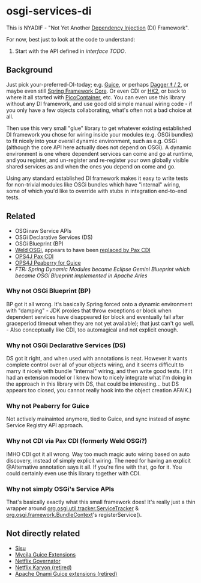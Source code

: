 # osgi-services-di

This is NYADIF - "Not Yet Another [Dependency Injection](https://en.wikipedia.org/wiki/Dependency_injection) (DI) Framework".  

For now, best just to look at the code to understand:

1. Start with the API defined in _interface TODO_.
 

## Background

Just pick your-preferred-DI-today; e.g. [Guice](https://github.com/google/guice/wiki/Motivation), or perhaps [Dagger &#x2021; / 2](http://google.github.io/dagger/users-guide), or maybe even still [Spring Framework Core](http://docs.spring.io/spring/docs/current/spring-framework-reference/html/beans.html#beans-introduction).  Or even CDI or [HK2](https://hk2.java.net), or back to where it all started with [PicoContainer](http://picocontainer.com), etc.  You can even use this library without any DI framework, and use good old simple manual wiring code - if you only have a few objects collaborating, what's often not a bad choice at all.

Then use this very small "glue" library to get whatever existing established DI framework you chose for wiring inside your modules (e.g. OSGi bundles) to fit nicely into your overall dynamic environment, such as e.g. OSGi (although the core API here actually does not depend on OSGi).  A dynamic environment is one where dependent services can come and go at runtime, and you register, and un-register and re-register your own globally visible shared services as and when the ones you depend on come and go.

Using any standard established DI framework makes it easy to write tests for non-trivial modules like OSGi bundles which have "internal" wiring, some of which you'd like to override with stubs in integration end-to-end tests.


## Related

* OSGi raw Service APIs
* OSGi Declarative Services (DS)
* OSGi Blueprint (BP) 
* [Weld OSGi](https://github.com/arcane86/weld-osgi-cdi), appears to have been [replaced by Pax CDI](https://docs.jboss.org/weld/reference/latest/en-US/html/environments.html#_osgi) 
* [OPS4J Pax CDI](https://ops4j1.jira.com/wiki/display/PAXCDI/Pax+CDI)
* [OPS4J Peaberry for Guice](https://github.com/ops4j/peaberry)
* _FTR: Spring Dynamic Modules became Eclipse Gemini Blueprint which became OSGi Blueprint implemented in Apache Aries_

### Why not OSGi Blueprint (BP)

BP got it all wrong.  It's basically Spring forced onto a dynamic environment with "damping" - JDK proxies that throw exceptions or block when dependent services have disappeared (or block and eventually fail after graceperiod timeout when they are not yet available); that just can't go well. - Also conceptually like CDI, too automagical and not explicit enough.

### Why not OSGi Declarative Services (DS)

DS got it right, and when used with annotations is neat. However it wants complete control over all of your objects wiring, and it seems difficult to marry it nicely with bundle "internal" wiring, and then write good tests.  (If it had an extension model or I knew how to nicely integrate what I'm doing in the approach in this library with DS, that could be interesting... but DS appears too closed, you cannot really hook into the object creation AFAIK.)  

### Why not Peaberry for Guice

Not actively mainainted anymore, tied to Guice, and sync instead of async Service Registry API approach. 

### Why not CDI via Pax CDI (formerly Weld OSGi?)

IMHO CDI got it all wrong.  Way too much magic auto wiring based on auto discovery, instead of simply explicit wiring.  The need for having an explicit @Alternative annotation says it all.  If you're fine with that, go for it.  You could certainly even use this library together with CDI.

### Why not simply OSGi's Service APIs

That's basically exactly what this small framework does!  It's really just a thin wrapper around [org.osgi.util.tracker.ServiceTracker](https://osgi.org/javadoc/r6/core/index.html?org/osgi/util/tracker/ServiceTracker.html) & [org.osgi.framework.BundleContext](https://osgi.org/javadoc/r6/core/index.html?org/osgi/framework/BundleContext.html)'s registerService().


## Not directly related

* [Sisu](https://www.eclipse.org/sisu/)
* [Mycila Guice Extensions](http://code.mycila.com/guice/)
* [Netflix Governator](https://github.com/Netflix/governator)
* [Netflix Karyon (retired)](https://github.com/Netflix/karyon)
* [Apache Onami Guice extensions (retired)](http://onami.apache.org)


